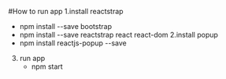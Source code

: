 #How to run app
1.install reactstrap 
   - npm install --save bootstrap
   - npm install --save reactstrap react react-dom
2.install popup
   - npm install reactjs-popup --save
3. run app
   - npm start 